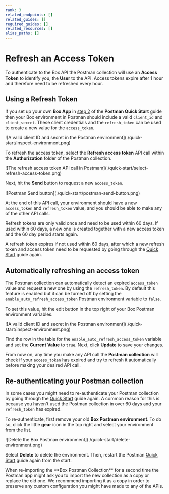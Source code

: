 ```yaml
---
rank: 3
related_endpoints: []
related_guides: []
required_guides: []
related_resources: []
alias_paths: []
---
```


<!-- alex disable postman-postwoman -->

# Refresh an Access Token

To authenticate to the Box API the Postman collection will use an **Access
Token** to identify you, the **User** to the API. Access tokens expire after 1
hour and therefore need to be refreshed every hour.

## Using a Refresh Token

If you set up your own **Box App** in [step
2](g://tooling/postman/quick-start/configure-box-app) of the **Postman Quick
Start** guide then your Box environment in Postman should include a valid
`client_id` and `client_secret`. These client credentials and the
`refresh_token` can be used to create a new value for the `access_token`.

<ImageFrame border center shadow>
  ![A valid client ID and secret in the Postman environment](./quick-start/inspect-environment.png)
</ImageFrame>

To refresh the access token, select the **Refresh access token** API call within
the **Authorization** folder of the Postman collection.

<ImageFrame border center shadow>
  ![The refresh access token API call in Postmam](./quick-start/select-refresh-access-token.png)
</ImageFrame>

Next, hit the **Send** button to request a new `access_token`.

<ImageFrame border center shadow>
  ![Postman Send button](./quick-start/postman-send-button.png)
</ImageFrame>

At the end of this API call, your environment should have a new `access_token`
and `refresh_token` value, and you should be able to make any of the other API
calls.

<Message warning>
  Refresh tokens are only valid once and need to be used within 60 days. If used
  within 60 days, a new one is created together with a new access token and the
  60 day period starts again.

  A refresh token expires if not used within 60 days, after which a new refresh token
  and access token need to be requested by going through the [Quick
  Start](g://tooling/postman/quick-start) guide again.
</Message>

## Automatically refreshing an access token

The Postman collection can automatically detect an expired `access_token` value
and request a new one by using the `refresh_token`. By default this feature is
enabled but it can be turned off by setting the `enable_auto_refresh_access_token`
Postman environment variable to `false`.

To set this value, hit the edit button in the top right of your Box Postman
environment variables.

<ImageFrame border center shadow>
  ![A valid client ID and secret in the Postman environment](./quick-start/inspect-environment.png)
</ImageFrame>

Find the row in the table for the `enable_auto_refresh_access_token` variable
and set the **Current Value** to `true`. Next, click **Update** to save your
changes.

From now on, any time you make any API call the **Postman collection** will
check if your `access_token` has expired and try to refresh it automatically
before making your desired API call.

## Re-authenticating your Postman collection

In some cases you might need to re-authenticate your Postman collection by going
through the [Quick Start](g://tooling/postman/quick-start) guide again. A common
reason for this is because you haven't used the Postman collection in over 60
days and your `refresh_token` has expired.

To re-authenticate, first remove your old **Box Postman environment**. To do so,
click the little **gear** icon in the top right and select your environment from
the list.

<ImageFrame border center shadow>
  ![Delete the Box Postman environment](./quick-start/delete-environment.png)
</ImageFrame>

Select **Delete** to delete the environment. Then, restart the Postman [Quick
Start](g://tooling/postman/quick-start) guide again from the start.

<Message warning>
  When re-importing the **Box Postman Collection** for a second time the Postman
  app might ask you to import the new collection as a copy or replace the old
  one. We recommend importing it as a copy in order to preserve any custom
  configuration you might have made to any of the APIs.
</Message>
